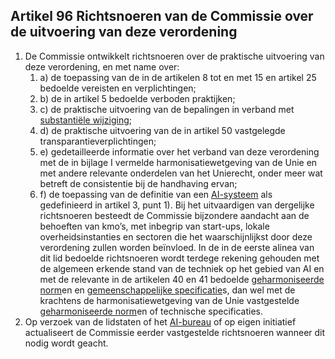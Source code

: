 ## Artikel 96 Richtsnoeren van de Commissie over de uitvoering van deze verordening

1. De Commissie ontwikkelt richtsnoeren over de praktische uitvoering van deze verordening, en met name over:
	1. a) de toepassing van de in de artikelen 8 tot en met 15 en artikel 25 bedoelde vereisten en verplichtingen;
	2. b) de in artikel 5 bedoelde verboden praktijken;
	3. c) de praktische uitvoering van de bepalingen in verband met [substantiële wijziging](a3.md#^wijz);
	4. d) de praktische uitvoering van de in artikel 50 vastgelegde transparantieverplichtingen;
	5. e) gedetailleerde informatie over het verband van deze verordening met de in bijlage I vermelde harmonisatiewetgeving van de Unie en met andere relevante onderdelen van het Unierecht, onder meer wat betreft de consistentie bij de handhaving ervan;
	6. f) de toepassing van de definitie van een [AI-systeem](a3.md#^ai-systeem) als gedefinieerd in artikel 3, punt 1).
   Bij het uitvaardigen van dergelijke richtsnoeren besteedt de Commissie bijzondere aandacht aan de behoeften van kmo’s, met inbegrip van start-ups, lokale overheidsinstanties en sectoren die het waarschijnlijkst door deze verordening zullen worden beïnvloed.
   In de in de eerste alinea van dit lid bedoelde richtsnoeren wordt terdege rekening gehouden met de algemeen erkende stand van de techniek op het gebied van AI en met de relevante in de artikelen 40 en 41 bedoelde [geharmoniseerde norm](a3.md#^hnorm)en en [gemeenschappelijke specificatie](a3.md#^gespec)s, dan wel met de krachtens de harmonisatiewetgeving van de Unie vastgestelde [geharmoniseerde norm](a3.md#^hnorm)en of technische specificaties.
2. Op verzoek van de lidstaten of het [AI-bureau](a3.md#^aibur) of op eigen initiatief actualiseert de Commissie eerder vastgestelde richtsnoeren wanneer dit nodig wordt geacht.